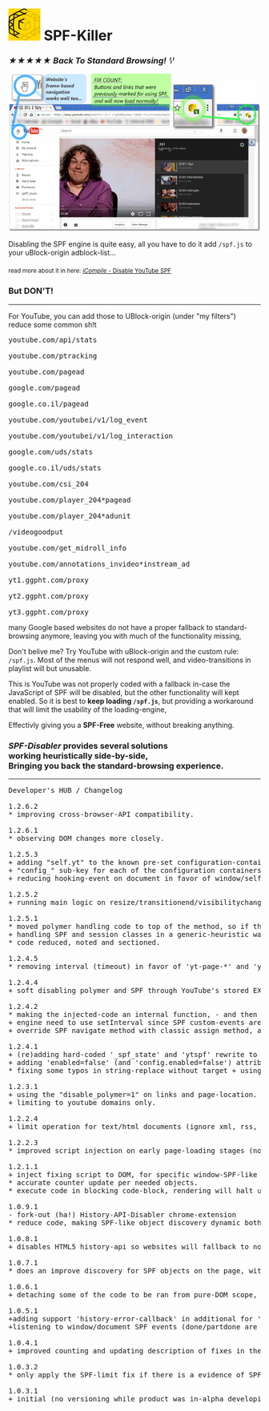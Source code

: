 <h1><img src="resources/icon.png" height="64" width="64"/> SPF-Killer</h1>

<h3><em>★★★★★ Back To Standard Browsing! ꗷ︎</em></h3>

<img src="resources/screenshot_1.png"/>

Disabling the SPF engine is quite easy,
all you have to do it add <code>/spf.js</code> to your uBlock-origin adblock-list...

<sub>read more about it in here: <a href="http://icompile.eladkarako.com/disable-youtube-spf/"><em>iCompile -</em> Disable YouTube SPF</a></sub>
<h3>But <strong>DON'T!</strong></h3>

<hr/>

For YouTube, you can add those to UBlock-origin (under "my filters") reduce some common sh!t
<pre>
youtube.com/api/stats

youtube.com/ptracking

youtube.com/pagead

google.com/pagead

google.co.il/pagead

youtube.com/youtubei/v1/log_event

youtube.com/youtubei/v1/log_interaction

google.com/uds/stats

google.co.il/uds/stats

youtube.com/csi_204

youtube.com/player_204*pagead

youtube.com/player_204*adunit

/videogoodput

youtube.com/get_midroll_info

youtube.com/annotations_invideo*instream_ad

yt1.ggpht.com/proxy

yt2.ggpht.com/proxy

yt3.ggpht.com/proxy
</pre>

many Google based websites do not have a proper fallback to standard-browsing anymore,
leaving you with much of the functionality missing,

Don't belive me?
Try YouTube with uBlock-origin and the custom rule: <code>/spf.js</code>.
Most of the menus will not respond well, and video-transitions in playlist will but unusable.

This is YouTube was not properly coded with a fallback in-case the JavaScript of SPF will be disabled, but the other functionality will kept enabled. So it is best to <strong>keep loading <code>/spf.js</code></strong>, but providing a workaround that will limit the usability of the loading-engine,

Effectivly giving you a <strong>SPF-Free</strong> website, without breaking anything.

<h3><em>SPF-Disabler</em> provides several solutions<br/>working heuristically side-by-side,<br/>Bringing you back the standard-browsing experience.</h3>

<hr/>

<pre>
Developer's HUB / Changelog

1.2.6.2
* improving cross-browser-API compatibility.

1.2.6.1
* observing DOM changes more closely.

1.2.5.3
+ adding "self.yt" to the known pre-set configuration-containers.
+ "config_" sub-key for each of the configuration containers.
+ reducing hooking-event on document in favor of window/self - for event that do permeates/bubble up to window.

1.2.5.2
+ running main logic on resize/transitionend/visibilitychange DOM-events which is commonly used in YouTube's material-design, this helps fixing "new links" that are added when clicking "Load more" button.

1.2.5.1
* moved polymer handling code to top of the method, so if there is a redirect at-hand, it would be done asap, without running the common-tasks of the extension (since there will be navigation to another page anyway...).
+ handling SPF and session classes in a generic-heuristic way (plus some SPF attributes- data-spf-name)
* code reduced, noted and sectioned.

1.2.4.5
* removing interval (timeout) in favor of 'yt-page-*' and 'yt-navigate-*' event listenning.

1.2.4.4
+ soft disabling polymer and SPF through YouTube's stored EXPERIMENT_FLAGS

1.2.4.2
* making the injected-code an internal function, - and then using it, as string for injection, this makes it available for execution through the Chrome-extension scope too.
+ engine need to use setInterval since SPF custom-events are not always captured by standard-event handlers, generic window listeners won't help...
+ override SPF navigate method with classic assign method, as a fallback to soft-disabling it with the config-objects.

1.2.4.1
+ (re)adding hard-coded '_spf_state' and 'ytspf' rewrite to any self-window, hopfully to trigger fallback code (even objects were not existed) --- This is in additional to "discovering" a "SPF like" object in self-window anyway.
+ adding 'enabled=false' (and 'config.enabled=false') attributes, found in some old SPF engines online (that might still trigger fallback to regular browsing).
* fixing some typos in string-replace without target + using multiline regex directive.

1.2.3.1
+ using the "disable_polymer=1" on links and page-location.
+ limiting to youtube domains only.

1.2.2.4
+ limit operation for text/html documents (ignore xml, rss, etc...)

1.2.2.3
* improved script injection on early page-loading stages (no body).

1.2.1.1
+ inject fixing script to DOM, for specific window-SPF-like objects (heuristic) as queried from extension-context-scope.
* accurate counter update per needed objects.
* execute code in blocking code-block, rendering will halt until exeuted. Good thing, more secure.

1.0.9.1
- fork-out (ha!) History-API-Disabler chrome-extension
* reduce code, making SPF-like object discovery dynamic both in extension-scope and in page-scope injection.

1.0.8.1
+ disables HTML5 history-api so websites will fallback to normal browsing.

1.0.7.1
* does an improve discovery for SPF objects on the page, without actually pre-knowning their name. Will help discovery custom-SPF-products such as "ytspf" (youtube's SPF product) and will make the discovery code more heuristic and less hard-coded ;)

1.0.6.1
+ detaching some of the code to be ran from pure-DOM scope, override protection/isolations.

1.0.5.1
+adding support 'history-error-callback' in additional for 'navigate-part-received-callback' which is no-longer available for newer versios of SPF.js
+listening to window/document SPF events (done/partdone are useful the rest are heuristics)

1.0.4.1
+ improved counting and updating description of fixes in the badge-icon.

1.0.3.2
* only apply the SPF-limit fix if there is a evidence of SPF configuration object in the DOM.

1.0.3.1
+ initial (no versioning while product was in-alpha developing :| ).
</pre>

<br/>

<!-- <a href="https://paypal.me/e1adkarak0"><img src="https://www.paypalobjects.com/webstatic/mktg/Logo/pp-logo-100px.png" alt="PayPal Donation"></a> -->